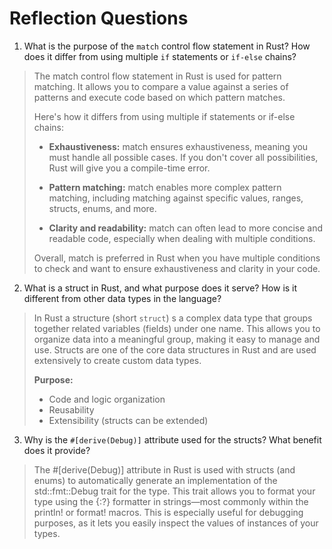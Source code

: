 # Reflection Questions

1. What is the purpose of the `match` control flow statement in Rust?
   How does it differ from using multiple `if` statements or `if-else` chains?

> The match control flow statement in Rust is used for pattern matching. It allows you to compare a value against a
> series of patterns and execute code based on which pattern matches.
>
> Here's how it differs from using multiple if statements or if-else chains:
>
> * __Exhaustiveness:__ match ensures exhaustiveness, meaning you must handle all possible cases. If you don't cover all
    possibilities, Rust will give you a compile-time error.
>
>
>* __Pattern matching:__ match enables more complex pattern matching, including matching against specific values,
   ranges, structs, enums, and more.
>
>
>* __Clarity and readability:__ match can often lead to more concise and readable code, especially when dealing with
   multiple conditions.
>
>Overall, match is preferred in Rust when you have multiple conditions to check and want to ensure exhaustiveness and
> clarity in your code.

2. What is a struct in Rust, and what purpose does it serve? How is it different from other data types in the language?

> In Rust a structure (short `struct`) s a complex data type that groups together related variables (fields) under one
> name. This allows you to organize data into a meaningful group, making it easy to manage and use. Structs are one of
> the
> core data structures in Rust and are used extensively to create custom data types.
>
> __Purpose:__
>
> - Code and logic organization
> - Reusability
> - Extensibility (structs can be extended)

3. Why is the `#[derive(Debug)]` attribute used for the structs? What benefit does it provide?

> The #[derive(Debug)] attribute in Rust is used with structs (and enums) to automatically generate an implementation of
> the std::fmt::Debug trait for the type. This trait allows you to format your type using the {:?} formatter in
> strings—most commonly within the println! or format! macros. This is especially useful for debugging purposes, as it
> lets you easily inspect the values of instances of your types.
